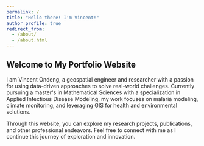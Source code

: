 ```yaml
---
permalink: /
title: "Hello there! I'm Vincent!"
author_profile: true
redirect_from: 
  - /about/
  - /about.html
---
```


## Welcome to My Portfolio Website

I am Vincent Ondeng, a geospatial engineer and researcher with a passion for using data-driven approaches to solve real-world challenges. Currently pursuing a master's in Mathematical Sciences with a specialization in Applied Infectious Disease Modeling, my work focuses on malaria modeling, climate monitoring, and leveraging GIS for health and environmental solutions.

Through this website, you can explore my research projects, publications, and other professional endeavors. Feel free to connect with me as I continue this journey of exploration and innovation.
